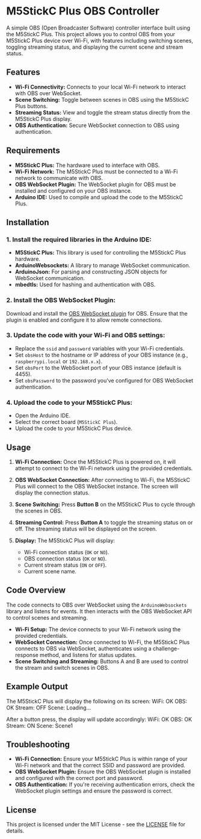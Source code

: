# M5StickC Plus OBS Controller

A simple OBS (Open Broadcaster Software) controller interface built using the M5StickC Plus. This project allows you to control OBS from your M5StickC Plus device over Wi-Fi, with features including switching scenes, toggling streaming status, and displaying the current scene and stream status.

## Features

- **Wi-Fi Connectivity:** Connects to your local Wi-Fi network to interact with OBS over WebSocket.
- **Scene Switching:** Toggle between scenes in OBS using the M5StickC Plus buttons.
- **Streaming Status:** View and toggle the stream status directly from the M5StickC Plus display.
- **OBS Authentication:** Secure WebSocket connection to OBS using authentication.

## Requirements

- **M5StickC Plus:** The hardware used to interface with OBS.
- **Wi-Fi Network:** The M5StickC Plus must be connected to a Wi-Fi network to communicate with OBS.
- **OBS WebSocket Plugin:** The WebSocket plugin for OBS must be installed and configured on your OBS instance.
- **Arduino IDE:** Used to compile and upload the code to the M5StickC Plus.

## Installation

### 1. Install the required libraries in the Arduino IDE:

- **M5StickC Plus:** This library is used for controlling the M5StickC Plus hardware.
- **ArduinoWebsockets:** A library to manage WebSocket communication.
- **ArduinoJson:** For parsing and constructing JSON objects for WebSocket communication.
- **mbedtls:** Used for hashing and authentication with OBS.

### 2. Install the **OBS WebSocket Plugin**:

Download and install the [OBS WebSocket plugin](https://github.com/obsproject/obs-websocket) for OBS. Ensure that the plugin is enabled and configure it to allow remote connections.

### 3. Update the code with your Wi-Fi and OBS settings:

- Replace the `ssid` and `password` variables with your Wi-Fi credentials.
- Set `obsHost` to the hostname or IP address of your OBS instance (e.g., `raspberrypi.local` or `192.168.x.x`).
- Set `obsPort` to the WebSocket port of your OBS instance (default is 4455).
- Set `obsPassword` to the password you’ve configured for OBS WebSocket authentication.

### 4. Upload the code to your M5StickC Plus:

- Open the Arduino IDE.
- Select the correct board (`M5StickC Plus`).
- Upload the code to your M5StickC Plus device.

## Usage

1. **Wi-Fi Connection:**
   Once the M5StickC Plus is powered on, it will attempt to connect to the Wi-Fi network using the provided credentials.

2. **OBS WebSocket Connection:**
   After connecting to Wi-Fi, the M5StickC Plus will connect to the OBS WebSocket instance. The screen will display the connection status.

3. **Scene Switching:**
   Press **Button B** on the M5StickC Plus to cycle through the scenes in OBS.

4. **Streaming Control:**
   Press **Button A** to toggle the streaming status on or off. The streaming status will be displayed on the screen.

5. **Display:**
   The M5StickC Plus will display:
   - Wi-Fi connection status (`OK` or `NO`).
   - OBS connection status (`OK` or `NO`).
   - Current stream status (`ON` or `OFF`).
   - Current scene name.

## Code Overview

The code connects to OBS over WebSocket using the `ArduinoWebsockets` library and listens for events. It then interacts with the OBS WebSocket API to control scenes and streaming.

- **Wi-Fi Setup:** The device connects to your Wi-Fi network using the provided credentials.
- **WebSocket Connection:** Once connected to Wi-Fi, the M5StickC Plus connects to OBS via WebSocket, authenticates using a challenge-response method, and listens for status updates.
- **Scene Switching and Streaming:** Buttons A and B are used to control the stream and switch scenes in OBS.

## Example Output

The M5StickC Plus will display the following on its screen:
WiFi: OK OBS: OK Stream: OFF Scene: Loading...


After a button press, the display will update accordingly:
WiFi: OK OBS: OK Stream: ON Scene: Scene1


## Troubleshooting

- **Wi-Fi Connection:** Ensure your M5StickC Plus is within range of your Wi-Fi network and that the correct SSID and password are provided.
- **OBS WebSocket Plugin:** Ensure the OBS WebSocket plugin is installed and configured with the correct port and password.
- **OBS Authentication:** If you're receiving authentication errors, check the WebSocket plugin settings and ensure the password is correct.

## License

This project is licensed under the MIT License - see the [LICENSE](LICENSE) file for details.


